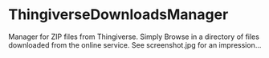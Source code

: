 # ThingiverseDownloadsManager
Manager for ZIP files from Thingiverse. Simply Browse in a directory of files downloaded from the online service.
See screenshot.jpg for an impression...
